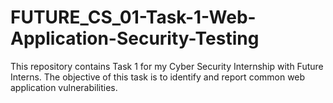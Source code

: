 # FUTURE_CS_01-Task-1-Web-Application-Security-Testing
This repository contains Task 1 for my Cyber Security Internship with Future Interns. The objective of this task is to identify and report common web application vulnerabilities.
